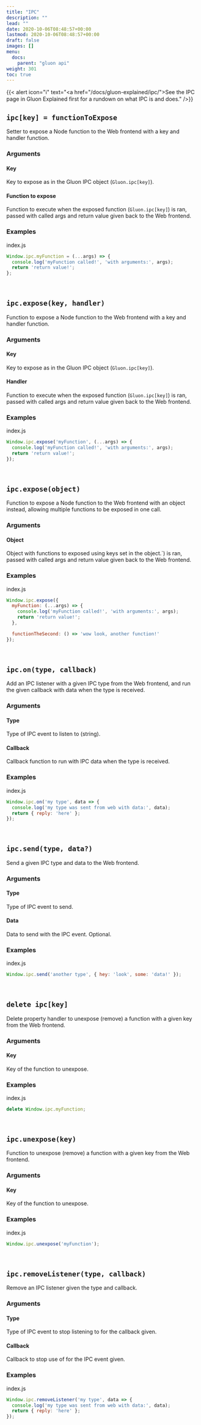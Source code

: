 ```yaml
---
title: "IPC"
description: ""
lead: ""
date: 2020-10-06T08:48:57+00:00
lastmod: 2020-10-06T08:48:57+00:00
draft: false
images: []
menu:
  docs:
    parent: "gluon api"
weight: 301
toc: true
---
```


{{< alert icon="ℹ" text="<a href=\"/docs/gluon-explained/ipc/\">See the IPC page in Gluon Explained first for a rundown on what IPC is and does.</a>" />}}

## `ipc[key] = functionToExpose`
Setter to expose a Node function to the Web frontend with a key and handler function.

### Arguments

#### Key
Key to expose as in the Gluon IPC object (`Gluon.ipc[key]`).

#### Function to expose
Function to execute when the exposed function (`Gluon.ipc[key]`) is ran, passed with called args and return value given back to the Web frontend.

### Examples

<div class="glow" style="--glow-hue: 320">
<div class="filename node">index.js</div>

```js
Window.ipc.myFunction = (...args) => {
  console.log('myFunction called!', 'with arguments:', args);
  return 'return value!';
};
```

</div>
<div style="margin-bottom: 60px"></div>

## `ipc.expose(key, handler)`
Function to expose a Node function to the Web frontend with a key and handler function.

### Arguments

#### Key
Key to expose as in the Gluon IPC object (`Gluon.ipc[key]`).

#### Handler
Function to execute when the exposed function (`Gluon.ipc[key]`) is ran, passed with called args and return value given back to the Web frontend.

### Examples

<div class="glow" style="--glow-hue: 320">
<div class="filename node">index.js</div>

```js
Window.ipc.expose('myFunction', (...args) => {
  console.log('myFunction called!', 'with arguments:', args);
  return 'return value!';
});
```

</div>
<div style="margin-bottom: 60px"></div>

## `ipc.expose(object)`
Function to expose a Node function to the Web frontend with an object instead, allowing multiple functions to be exposed in one call.

### Arguments

#### Object
Object with functions to exposed using keys set in the object.`) is ran, passed with called args and return value given back to the Web frontend.

### Examples

<div class="glow" style="--glow-hue: 320">
<div class="filename node">index.js</div>

```js
Window.ipc.expose({
  myFunction: (...args) => {
    console.log('myFunction called!', 'with arguments:', args);
    return 'return value!';
  },

  functionTheSecond: () => 'wow look, another function!'
});
```

</div>
<div style="margin-bottom: 60px"></div>

## `ipc.on(type, callback)`
Add an IPC listener with a given IPC type from the Web frontend, and run the given callback with data when the type is received.

### Arguments

#### Type
Type of IPC event to listen to (string).

#### Callback
Callback function to run with IPC data when the type is received.

### Examples

<div class="glow" style="--glow-hue: 320">
<div class="filename node">index.js</div>

```js
Window.ipc.on('my type', data => {
  console.log('my type was sent from web with data:', data);
  return { reply: 'here' };
});
```

</div>
<div style="margin-bottom: 60px"></div>

## `ipc.send(type, data?)`
Send a given IPC type and data to the Web frontend.

### Arguments

#### Type
Type of IPC event to send.

#### Data
Data to send with the IPC event. Optional.

### Examples

<div class="glow" style="--glow-hue: 320">
<div class="filename node">index.js</div>

```js
Window.ipc.send('another type', { hey: 'look', some: 'data!' });
```

</div>
<div style="margin-bottom: 60px"></div>

## `delete ipc[key]`
Delete property handler to unexpose (remove) a function with a given key from the Web frontend.

### Arguments

#### Key
Key of the function to unexpose.

### Examples

<div class="glow" style="--glow-hue: 320">
<div class="filename node">index.js</div>

```js
delete Window.ipc.myFunction;
```

</div>
<div style="margin-bottom: 60px"></div>

## `ipc.unexpose(key)`
Function to unexpose (remove) a function with a given key from the Web frontend.

### Arguments

#### Key
Key of the function to unexpose.

### Examples

<div class="glow" style="--glow-hue: 320">
<div class="filename node">index.js</div>

```js
Window.ipc.unexpose('myFunction');
```

</div>
<div style="margin-bottom: 60px"></div>

## `ipc.removeListener(type, callback)`
Remove an IPC listener given the type and callback.

### Arguments

#### Type
Type of IPC event to stop listening to for the callback given.

#### Callback
Callback to stop use of for the IPC event given.

### Examples

<div class="glow" style="--glow-hue: 320">
<div class="filename node">index.js</div>

```js
Window.ipc.removeListener('my type', data => {
  console.log('my type was sent from web with data:', data);
  return { reply: 'here' };
});
```

</div>
<div style="margin-bottom: 60px"></div>
